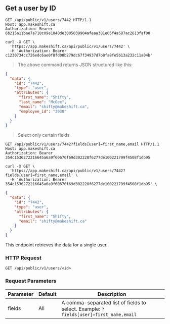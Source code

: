 ## Get a user by ID

```http
GET /api/public/v1/users/7442 HTTP/1.1
Host: app.makeshift.ca
Authorization: Bearer 6b215a11bae7a710c09e1040de3005039904afeaa381e05f4a587ac2613faf00
```

```shell
curl -X GET \
  'https://app.makeshift.ca/api/public/v1/users/7442' \
  -H 'Authorization: Bearer c1230734cc726edc6ae0f8fd00b279dc67f34937d7b8fa8fe5b13a232c11a04b'
```

> The above command returns JSON structured like this:

```json
{
  "data": {
    "id": "7442",
    "type": "user",
    "attributes": {
      "first_name": "Shifty",
      "last_name": "McGee",
      "email": "shifty@makeshift.ca",
      "employee_id": "3030"
    }
  }
}
```

> Select only certain fields

```http
GET /api/public/v1/users/7442?fields[user]=first_name,email HTTP/1.1
Host: app.makeshift.ca
Authorization: Bearer 354c1536272216645a6a9f60670f69d302228f6277de100221799f4508f1db95
```

```shell
curl -X GET \
  'https://app.makeshift.ca/api/public/v1/users/7442?fields[user]=first_name,email' \
  -H 'Authorization: Bearer 354c1536272216645a6a9f60670f69d302228f6277de100221799f4508f1db95' \
```

```json
{
  "data": {
    "id": "7442",
    "type": "user",
    "attributes": {
      "first_name": "Shifty",
      "email": "shifty@makeshift.ca"
    }
  }
}
```

This endpoint retrieves the data for a single user.

### HTTP Request

`GET /api/public/v1/users/<id>`

### Request Parameters

Parameter | Default | Description
--------- | ------- | -----------
fields | All | A comma-separated list of fields to select. Example: `?fields[user]=first_name,email`
